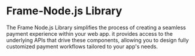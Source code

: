 # Frame-Node.js Library
The Frame Node.js Library simplifies the process of creating a seamless payment experience within your web app. it provides access to the underlying APIs that drive these components, allowing you to design fully customized payment workflows tailored to your app's needs.
